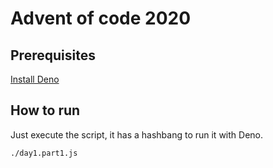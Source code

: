 # Advent of code 2020

## Prerequisites

[Install Deno](https://deno.land/#installation)

## How to run

Just execute the script, it has a hashbang to run it with Deno.

```bash
./day1.part1.js
```
